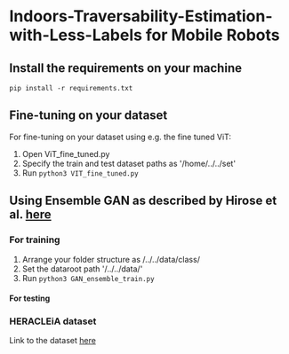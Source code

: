 # Indoors-Traversability-Estimation-with-Less-Labels for Mobile Robots

## Install the requirements on your machine 

`pip install -r requirements.txt`


## Fine-tuning on your dataset 
For fine-tuning on your dataset using e.g. the fine tuned ViT:
1. Open ViT_fine_tuned.py
2. Specify the train and test dataset paths as '/home/../../set'
3. Run `python3 VIT_fine_tuned.py`


## Using Ensemble GAN as described by Hirose et al. [here](https://ieeexplore.ieee.org/stamp/stamp.jsp?arnumber=8594031)

### For training
1.  Arrange your folder structure as /../../data/class/
2. Set the dataroot path '/../../data/' 
3. Run `python3 GAN_ensemble_train.py`

#### For testing

### HERACLEiA dataset

Link to the dataset [here](https://drive.google.com/file/d/1W2kK7GgNg8mCvbms-SRUnWsQ3FSVoDbu/view?usp=sharing)
